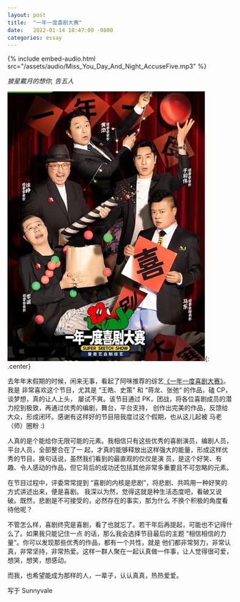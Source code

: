 ```yaml
---
layout: post
title:  "一年一度喜剧大赛"
date:   2022-01-14 18:47:00 -0800
categories: essay
---
```


{% include embed-audio.html src="/assets/audio/Miss_You_Day_And_Night_AccuseFive.mp3" %}

*披星戴月的想你, 告五人*

![super-sketch-show](/assets/images/super-sketch-show.jpeg){: .center}

去年年末假期的时候，闲来无事，看起了阿咪推荐的综艺[《一年一度喜剧大赛》](https://zh.wikipedia.org/wiki/%E4%B8%80%E5%B9%B4%E4%B8%80%E5%BA%A6%E5%96%9C%E5%89%A7%E5%A4%A7%E8%B5%9B)。我是
非常喜欢这个节目，尤其是 “王皓、史策” 和 “蒋龙、张弛“ 的作品，磕 CP，谈梦想，真的让人上头，
屡试不爽。该节目通过 PK，团战，将各位喜剧成员的潜力挖到极致，再通过优秀的编剧，舞台，平台支持，
创作出完美的作品，反馈给大众，形成闭环。感谢有这样好的节目陪我度过这个假期，也从这儿起被
马老（师）圈粉 :)

人真的是个能给你无限可能的元素。我相信只有这些优秀的喜剧演员，编剧人员，平台人员，全部整合在了一
起，才真的能够释放出这样强大的能量，形成这样优秀的节目。换句话说，虽然我们看到的最直观的仅仅是演
员，是这个好笑、有趣、令人感动的作品，但它背后的成功还包括其他非常多重要且不可忽略的元素。

在节目过程中，评委常常提到 “喜剧的内核是悲剧”，将悲剧、共鸣用一种好笑的方式讲述出来，便是喜剧。
我深以为然，觉得这就是种生活态度吧，看破又说破。既然，悲剧是不可接受的，必然存在的事实，那为什么
不换个积极的角度看待他呢？

不管怎么样，喜剧终究是喜剧，看了也就忘了。若干年后再提起，可能也不记得什么了。如果我只能记住一点
的话，那么我会选择节目最后的主题 “相信相信的力量”。你可以发现那些优秀的作品，都有一个共性，就是
他们都非常努力，非常认真，非常坚持，非常热爱。这样一群人聚在一起认真做一件事，让人觉得很可爱，
想哭，想笑，想感动。

而我，也希望能成为那样的人，一辈子，认认真真，热热爱爱。

写于 Sunnyvale
